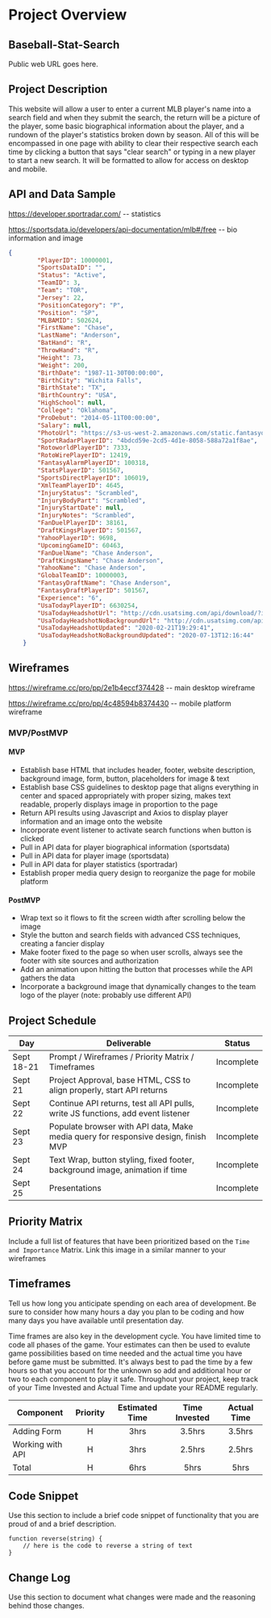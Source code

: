 # Project Overview

## Baseball-Stat-Search

Public web URL goes here.

## Project Description

This website will allow a user to enter a current MLB player's name into a search field and when they submit the search, the return will be a picture of the player, some basic biographical information about the player, and a rundown of the player's statistics broken down by season. All of this will be encompassed in one page with ability to clear their respective search each time by clicking a button that says "clear search" or typing in a new player to start a new search. It will be formatted to allow for access on desktop and mobile.

## API and Data Sample

https://developer.sportradar.com/ -- statistics

https://sportsdata.io/developers/api-documentation/mlb#/free -- bio information and image

```json 
{
        "PlayerID": 10000001,
        "SportsDataID": "",
        "Status": "Active",
        "TeamID": 3,
        "Team": "TOR",
        "Jersey": 22,
        "PositionCategory": "P",
        "Position": "SP",
        "MLBAMID": 502624,
        "FirstName": "Chase",
        "LastName": "Anderson",
        "BatHand": "R",
        "ThrowHand": "R",
        "Height": 73,
        "Weight": 200,
        "BirthDate": "1987-11-30T00:00:00",
        "BirthCity": "Wichita Falls",
        "BirthState": "TX",
        "BirthCountry": "USA",
        "HighSchool": null,
        "College": "Oklahoma",
        "ProDebut": "2014-05-11T00:00:00",
        "Salary": null,
        "PhotoUrl": "https://s3-us-west-2.amazonaws.com/static.fantasydata.com/headshots/mlb/low-res/10000001.png",
        "SportRadarPlayerID": "4bdcd59e-2cd5-4d1e-8058-588a72a1f8ae",
        "RotoworldPlayerID": 7333,
        "RotoWirePlayerID": 12419,
        "FantasyAlarmPlayerID": 100318,
        "StatsPlayerID": 501567,
        "SportsDirectPlayerID": 106019,
        "XmlTeamPlayerID": 4645,
        "InjuryStatus": "Scrambled",
        "InjuryBodyPart": "Scrambled",
        "InjuryStartDate": null,
        "InjuryNotes": "Scrambled",
        "FanDuelPlayerID": 38161,
        "DraftKingsPlayerID": 501567,
        "YahooPlayerID": 9698,
        "UpcomingGameID": 60463,
        "FanDuelName": "Chase Anderson",
        "DraftKingsName": "Chase Anderson",
        "YahooName": "Chase Anderson",
        "GlobalTeamID": 10000003,
        "FantasyDraftName": "Chase Anderson",
        "FantasyDraftPlayerID": 501567,
        "Experience": "6",
        "UsaTodayPlayerID": 6630254,
        "UsaTodayHeadshotUrl": "http://cdn.usatsimg.com/api/download/?imageID=14076551",
        "UsaTodayHeadshotNoBackgroundUrl": "http://cdn.usatsimg.com/api/download/?imageID=14510439",
        "UsaTodayHeadshotUpdated": "2020-02-21T19:29:41",
        "UsaTodayHeadshotNoBackgroundUpdated": "2020-07-13T12:16:44"
    }
```
    

## Wireframes
https://wireframe.cc/pro/pp/2e1b4eccf374428 -- main desktop wireframe

https://wireframe.cc/pro/pp/4c48594b8374430 -- mobile platform wireframe


### MVP/PostMVP  

#### MVP 

- Establish base HTML that includes header, footer, website description, background image, form, button, placeholders for image & text 
- Establish base CSS guidelines to desktop page that aligns everything in center and spaced appropriately with proper sizing, makes text readable, properly displays image in proportion to the page
- Return API results using Javascript and Axios to display player information and an image onto the website
- Incorporate event listener to activate search functions when button is clicked
- Pull in API data for player biographical information (sportsdata)
- Pull in API data for player image (sportsdata)
- Pull in API data for player statistics (sportradar)
- Establish proper media query design to reorganize the page for mobile platform

#### PostMVP  

- Wrap text so it flows to fit the screen width after scrolling below the image
- Style the button and search fields with advanced CSS techniques, creating a fancier display
- Make footer fixed to the page so when user scrolls, always see the footer with site sources and authorization
- Add an animation upon hitting the button that processes while the API gathers the data
- Incorporate a background image that dynamically changes to the team logo of the player (note: probably use different API)

## Project Schedule

|  Day | Deliverable | Status
|---|---| ---|
|Sept 18-21| Prompt / Wireframes / Priority Matrix / Timeframes | Incomplete
|Sept 21| Project Approval, base HTML, CSS to align properly, start API returns | Incomplete
|Sept 22| Continue API returns, test all API pulls, write JS functions, add event listener | Incomplete
|Sept 23| Populate browser with API data, Make media query for responsive design, finish MVP | Incomplete
|Sept 24| Text Wrap, button styling, fixed footer, background image, animation if time | Incomplete
|Sept 25| Presentations | Incomplete

## Priority Matrix

Include a full list of features that have been prioritized based on the `Time and Importance` Matrix.  Link this image in a similar manner to your wireframes

## Timeframes

Tell us how long you anticipate spending on each area of development. Be sure to consider how many hours a day you plan to be coding and how many days you have available until presentation day.

Time frames are also key in the development cycle.  You have limited time to code all phases of the game.  Your estimates can then be used to evalute game possibilities based on time needed and the actual time you have before game must be submitted. It's always best to pad the time by a few hours so that you account for the unknown so add and additional hour or two to each component to play it safe. Throughout your project, keep track of your Time Invested and Actual Time and update your README regularly.

| Component | Priority | Estimated Time | Time Invested | Actual Time |
| --- | :---: |  :---: | :---: | :---: |
| Adding Form | H | 3hrs| 3.5hrs | 3.5hrs |
| Working with API | H | 3hrs| 2.5hrs | 2.5hrs |
| Total | H | 6hrs| 5hrs | 5hrs |

## Code Snippet

Use this section to include a brief code snippet of functionality that you are proud of and a brief description.  

```
function reverse(string) {
	// here is the code to reverse a string of text
}
```

## Change Log
 Use this section to document what changes were made and the reasoning behind those changes.
